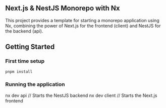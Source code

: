 ## Next.js & NestJS Monorepo with Nx

This project provides a template for starting a monorepo application using Nx, combining the power of Next.js for the frontend (client) and NestJS for the backend (api).


## Getting Started

### First time setup

```bash
pnpm install
```

### Running the application

nx dev api  // Starts the NestJS backend
nx dev client // Starts the Next.js frontend
